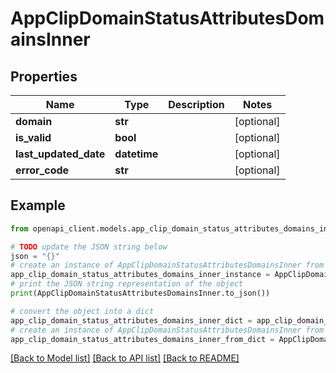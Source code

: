 # AppClipDomainStatusAttributesDomainsInner


## Properties

Name | Type | Description | Notes
------------ | ------------- | ------------- | -------------
**domain** | **str** |  | [optional] 
**is_valid** | **bool** |  | [optional] 
**last_updated_date** | **datetime** |  | [optional] 
**error_code** | **str** |  | [optional] 

## Example

```python
from openapi_client.models.app_clip_domain_status_attributes_domains_inner import AppClipDomainStatusAttributesDomainsInner

# TODO update the JSON string below
json = "{}"
# create an instance of AppClipDomainStatusAttributesDomainsInner from a JSON string
app_clip_domain_status_attributes_domains_inner_instance = AppClipDomainStatusAttributesDomainsInner.from_json(json)
# print the JSON string representation of the object
print(AppClipDomainStatusAttributesDomainsInner.to_json())

# convert the object into a dict
app_clip_domain_status_attributes_domains_inner_dict = app_clip_domain_status_attributes_domains_inner_instance.to_dict()
# create an instance of AppClipDomainStatusAttributesDomainsInner from a dict
app_clip_domain_status_attributes_domains_inner_from_dict = AppClipDomainStatusAttributesDomainsInner.from_dict(app_clip_domain_status_attributes_domains_inner_dict)
```
[[Back to Model list]](../README.md#documentation-for-models) [[Back to API list]](../README.md#documentation-for-api-endpoints) [[Back to README]](../README.md)



